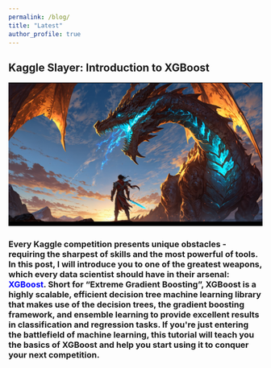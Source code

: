 ```yaml
---
permalink: /blog/
title: "Latest"
author_profile: true
---
```


## Kaggle Slayer: Introduction to XGBoost

![Dragon_Slayer](/images/dragon_slayer.png)

### Every Kaggle competition presents unique obstacles - requiring the sharpest of skills and the most powerful of tools. In this post, I will introduce you to one of the greatest weapons, which every data scientist should have in their arsenal: <span style="color:blue;">XGBoost</span>. Short for “Extreme Gradient Boosting”, XGBoost is a highly scalable, efficient decision tree machine learning library that makes use of the decision trees, the gradient boosting framework, and ensemble learning to provide excellent results in classification and regression tasks. If you're just entering the battlefield of machine learning, this tutorial will teach you the basics of XGBoost and help you start using it to conquer your next competition.
